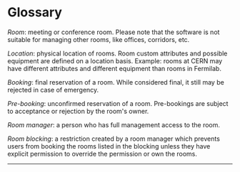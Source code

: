 # Glossary

_Room_: meeting or conference room. Please note that the software is not suitable for managing other rooms, like offices, corridors, etc.

_Location_: physical location of rooms. Room custom attributes and possible equipment are defined on a location basis. Example: rooms at CERN may have different attributes and different equipment than rooms in Fermilab.

_Booking_: final reservation of a room. While considered final, it still may be rejected in case of emergency.

_Pre-booking_: unconfirmed reservation of a room. Pre-bookings are subject to acceptance or rejection by the room's owner.

_Room manager_: a person who has full management access to the room.

_Room blocking_: a restriction created by a room manager which prevents users from booking the rooms listed in the blocking unless they have explicit permission to override the permission or own the rooms.

---

